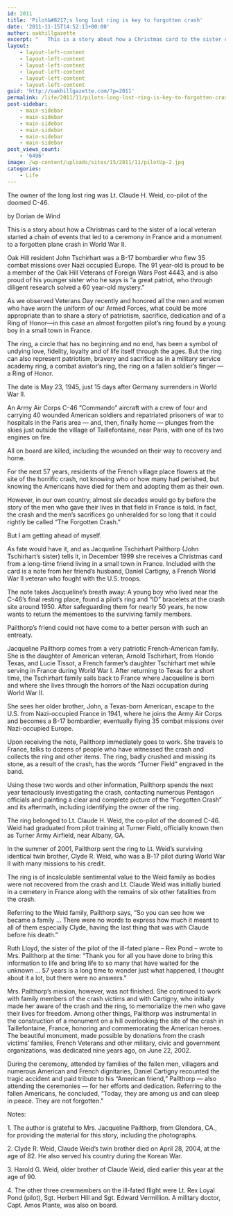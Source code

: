 ```yaml
---
id: 2011
title: 'Pilot&#8217;s long lost ring is key to forgotten crash'
date: '2011-11-15T14:52:13+00:00'
author: oakhillgazette
excerpt: "   This is a story about how a Christmas card to the sister of a local veteran started a chain of events that led to a ceremony in France and a monument to a forgotten plane crash in World War II.\n\n   Oak Hill resident John Tschirhart was a B-17 bombardier who flew 35 combat missions over Nazi occupied Europe. The 91 year-old is proud to be a member of the Oak Hill Veterans of Foreign Wars Post 4443, and is also proud of his younger sister who he says is “a great patriot, who through diligent research solved a 60 year-old mystery.”"
layout:
    - layout-left-content
    - layout-left-content
    - layout-left-content
    - layout-left-content
    - layout-left-content
    - layout-left-content
guid: 'http://oakhillgazette.com/?p=2011'
permalink: /life/2011/11/pilots-long-lost-ring-is-key-to-forgotten-crash/
post-sidebar:
    - main-sidebar
    - main-sidebar
    - main-sidebar
    - main-sidebar
    - main-sidebar
    - main-sidebar
post_views_count:
    - '6496'
image: /wp-content/uploads/sites/15/2011/11/pilotUp-2.jpg
categories:
    - Life
---
```


The owner of the long lost ring was Lt. Claude H. Weid, co-pilot of the doomed C-46.

by Dorian de Wind

This is a story about how a Christmas card to the sister of a local veteran started a chain of events that led to a ceremony in France and a monument to a forgotten plane crash in World War II.

Oak Hill resident John Tschirhart was a B-17 bombardier who flew 35 combat missions over Nazi occupied Europe. The 91 year-old is proud to be a member of the Oak Hill Veterans of Foreign Wars Post 4443, and is also proud of his younger sister who he says is “a great patriot, who through diligent research solved a 60 year-old mystery.”

As we observed Veterans Day recently and honored all the men and women who have worn the uniform of our Armed Forces, what could be more appropriate than to share a story of patriotism, sacrifice, dedication and of a Ring of Honor—in this case an almost forgotten pilot’s ring found by a young boy in a small town in France.

The ring, a circle that has no beginning and no end, has been a symbol of undying love, fidelity, loyalty and of life itself through the ages. But the ring can also represent patriotism, bravery and sacrifice as in a military service academy ring, a combat aviator’s ring, the ring on a fallen soldier’s finger — a Ring of Honor.

The date is May 23, 1945, just 15 days after Germany surrenders in World War II.

An Army Air Corps C-46 “Commando” aircraft with a crew of four and carrying 40 wounded American soldiers and repatriated prisoners of war to hospitals in the Paris area — and, then, finally home — plunges from the skies just outside the village of Taillefontaine, near Paris, with one of its two engines on fire.

All on board are killed, including the wounded on their way to recovery and home.

For the next 57 years, residents of the French village place flowers at the site of the horrific crash, not knowing who or how many had perished, but knowing the Americans have died for them and adopting them as their own.

However, in our own country, almost six decades would go by before the story of the men who gave their lives in that field in France is told. In fact, the crash and the men’s sacrifices go unheralded for so long that it could rightly be called “The Forgotten Crash.”

But I am getting ahead of myself.

As fate would have it, and as Jacqueline Tschirhart Pailthorp (John Tschirhart’s sister) tells it, in December 1999 she receives a Christmas card from a long-time friend living in a small town in France. Included with the card is a note from her friend’s husband, Daniel Cartigny, a French World War II veteran who fought with the U.S. troops.

The note takes Jacqueline’s breath away: A young boy who lived near the C-46’s final resting place, found a pilot’s ring and “ID” bracelets at the crash site around 1950. After safeguarding them for nearly 50 years, he now wants to return the mementoes to the surviving family members.

Pailthorp’s friend could not have come to a better person with such an entreaty.

Jacqueline Pailthorp comes from a very patriotic French-American family. She is the daughter of American veteran, Arnold Tschirhart, from Hondo Texas, and Lucie Tissot, a French farmer’s daughter Tschirhart met while serving in France during World War I. After returning to Texas for a short time, the Tschirhart family sails back to France where Jacqueline is born and where she lives through the horrors of the Nazi occupation during World War II.

She sees her older brother, John, a Texas-born American, escape to the U.S. from Nazi-occupied France in 1941, where he joins the Army Air Corps and becomes a B-17 bombardier, eventually flying 35 combat missions over Nazi-occupied Europe.

Upon receiving the note, Pailthorp immediately goes to work. She travels to France, talks to dozens of people who have witnessed the crash and collects the ring and other items. The ring, badly crushed and missing its stone, as a result of the crash, has the words “Turner Field” engraved in the band.

Using those two words and other information, Pailthorp spends the next year tenaciously investigating the crash, contacting numerous Pentagon officials and painting a clear and complete picture of the “Forgotten Crash” and its aftermath, including identifying the owner of the ring.

The ring belonged to Lt. Claude H. Weid, the co-pilot of the doomed C-46. Weid had graduated from pilot training at Turner Field, officially known then as Turner Army Airfield, near Albany, GA.

In the summer of 2001, Pailthorp sent the ring to Lt. Weid’s surviving identical twin brother, Clyde R. Weid, who was a B-17 pilot during World War II with many missions to his credit.

The ring is of incalculable sentimental value to the Weid family as bodies were not recovered from the crash and Lt. Claude Weid was initially buried in a cemetery in France along with the remains of six other fatalities from the crash.

Referring to the Weid family, Pailthorp says, “So you can see how we became a family … There were no words to express how much it meant to all of them especially Clyde, having the last thing that was with Claude before his death.”

Ruth Lloyd, the sister of the pilot of the ill-fated plane – Rex Pond – wrote to Mrs. Pailthorp at the time: “Thank you for all you have done to bring this information to life and bring life to so many that have waited for the unknown … 57 years is a long time to wonder just what happened, I thought about it a lot, but there were no answers.”

Mrs. Pailthorp’s mission, however, was not finished. She continued to work with family members of the crash victims and with Cartigny, who initially made her aware of the crash and the ring, to memorialize the men who gave their lives for freedom. Among other things, Pailthorp was instrumental in the construction of a monument on a hill overlooking the site of the crash in Taillefontaine, France, honoring and commemorating the American heroes. The beautiful monument, made possible by donations from the crash victims’ families, French Veterans and other military, civic and government organizations, was dedicated nine years ago, on June 22, 2002.

During the ceremony, attended by families of the fallen men, villagers and numerous American and French dignitaries, Daniel Cartigny recounted the tragic accident and paid tribute to his “American friend,” Pailthorp — also attending the ceremonies — for her efforts and dedication. Referring to the fallen Americans, he concluded, “Today, they are among us and can sleep in peace. They are not forgotten.”

Notes:

1\. The author is grateful to Mrs. Jacqueline Pailthorp, from Glendora, CA., for providing the material for this story, including the photographs.

2\. Clyde R. Weid, Claude Weid’s twin brother died on April 28, 2004, at the age of 82. He also served his country during the Korean War.

3\. Harold G. Weid, older brother of Claude Weid, died earlier this year at the age of 90.

4\. The other three crewmembers on the ill-fated flight were Lt. Rex Loyal Pond (pilot), Sgt. Herbert Hill and Sgt. Edward Vermillion. A military doctor, Capt. Amos Plante, was also on board.